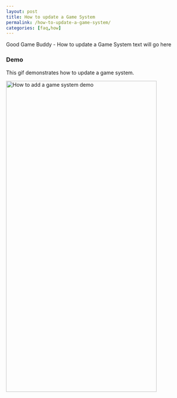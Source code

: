 ```yaml
---
layout: post
title: How to update a Game System
permalink: /how-to-update-a-game-system/
categories: [faq,how]
---
```


Good Game Buddy - How to update a Game System text will go here

### Demo
This gif demonstrates how to update a game system.

<img align="left" width="412" height="849" src="{{ site.baseurl }}/assets/image/UpdateGameSystemDemo.gif" title="How to add a game system demo">  
